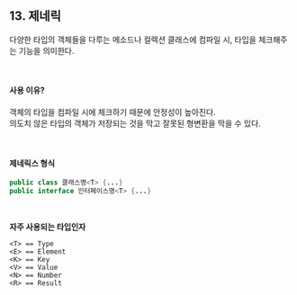 ## 13. 제네릭

다양한 타입의 객체들을 다루는 메소드나 컬렉션 클래스에 컴파일 시, 타입을 체크해주는 기능을 의미한다.

<br>

#### 사용 이유?
객체의 타입을 컴파일 시에 체크하기 때문에 안정성이 높아진다.  
의도치 않은 타입의 객체가 저장되는 것을 막고 잘못된 형변환을 막을 수 있다.

<br>

#### 제네릭스 형식

``` java
public class 클래스명<T> {...}
public interface 인터페이스명<T> {...}
```

<br>

**자주 사용되는 타입인자**

```
<T> == Type
<E> == Element
<K> == Key
<V> == Value
<N> == Number
<R> == Result
```